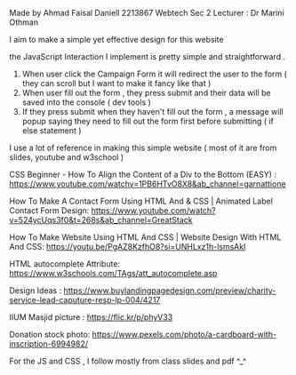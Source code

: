 Made by Ahmad Faisal Daniell 2213867 Webtech Sec 2 
Lecturer : Dr Marini Othman

I aim to make a simple yet effective design for this website 

the JavaScript Interaction I implement is pretty simple and straightforward . 

1) When user click the Campaign Form it will redirect the user to the form ( they can scroll but I want to make it fancy like that )
2) When user fill out the form , they press submit and their data will be saved into the console ( dev tools ) 
3) If they press submit when they haven't fill out the form , a message will popup saying they need to fill out the form first before submitting ( if else statement )

I use a lot of reference in making this simple website ( most of it are from slides, youtube and w3school ) 

CSS Beginner - How To Align the Content of a Div to the Bottom (EASY) : https://www.youtube.com/watchv=1PB6HTvO8X8&ab_channel=garnattione

How To Make A Contact Form Using HTML And & CSS | Animated Label Contact Form Design: 
https://www.youtube.com/watch?v=524ycUqs3f0&t=268s&ab_channel=GreatStack

How To Make Website Using HTML And CSS | Website Design With HTML And CSS: https://youtu.be/PgAZ8KzfhO8?si=UNHLxz1h-lsmsAkl

HTML autocomplete Attribute: https://www.w3schools.com/TAgs/att_autocomplete.asp

Design Ideas : https://www.buylandingpagedesign.com/preview/charity-service-lead-caputure-resp-lp-004/4217

IIUM Masjid picture : https://flic.kr/p/phyV33

Donation stock photo: https://www.pexels.com/photo/a-cardboard-with-inscription-6994982/

For the JS and CSS , I follow mostly from class slides and pdf ^_^
